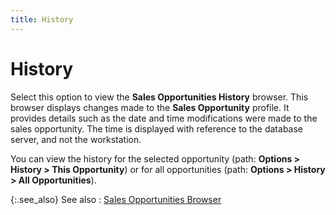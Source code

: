 ```yaml
---
title: History
---
```


# History


Select this option to view the **Sales 
 Opportunities History** browser. This browser displays changes made  to the **Sales Opportunity** profile.  It provides details such as the date and time modifications were made  to the sales opportunity. The time is displayed with reference to the  database server, and not the workstation.


You can view the history for the selected opportunity (path: **Options 
 &gt; History &gt; This Opportunity**) or for all opportunities (path:  **Options &gt; History &gt; All Opportunities**).


{:.see_also}
See also
: [Sales  Opportunities Browser]({{site.sp_baseurl}}/opportunity-management/sales-opportunities-browser/sales_opportunities_browser.html)
